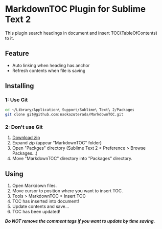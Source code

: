 # MarkdownTOC Plugin for Sublime Text 2

This plugin search headings in document and insert TOC(TableOfContents) to it.

## Feature

- Auto linking when heading has anchor
- Refresh contents when file is saving

## Installing

### 1: Use Git

```sh
cd ~/Library/Application\ Support/Sublime\ Text\ 2/Packages
git clone git@github.com:naokazuterada/MarkdownTOC.git
```

### 2: Don't use Git

1. [Download zip](https://github.com/naokazuterada/MarkdownTOC/archive/master.zip)
2. Expand zip (appear "MarkdownTOC" folder)
3. Open "Packges" directory (Sublime Text 2 > Preference > Browse Packages...)
4. Move "MarkdownTOC" directory into "Packages" directory.


## Using

1. Open Markdown files.
2. Move cursor to position where you want to insert TOC.
3. Tools > MarkdownTOC > Insert TOC
4. TOC has inserted into document!
5. Update contents and save...
6. TOC has been updated!

***Do NOT remove the comment tags if you want to update by time saving.***